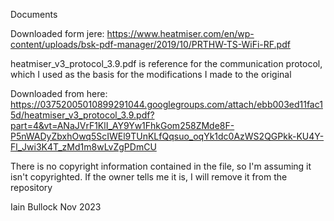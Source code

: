 Documents

Downloaded form jere: https://www.heatmiser.com/en/wp-content/uploads/bsk-pdf-manager/2019/10/PRTHW-TS-WiFi-RF.pdf


heatmiser_v3_protocol_3.9.pdf is reference for the communication protocol, which I used as the basis for the modifications I made to the original

Downloaded from here: https://03752005010899291044.googlegroups.com/attach/ebb003ed11fac15d/heatmiser_v3_protocol_3.9.pdf?part=4&vt=ANaJVrF1KlI_AY9Yw1FhkGom258ZMde8F-P5nWADyZbxhOwq5ScIWEl9TUnKLfQqsuo_oqYk1dc0AzWS2QGPkk-KU4Y-Fl_Jwi3K4T_zMd1m8wLvZgPDmCU

There is no copyright information contained in the file, so I'm assuming it isn't copyrighted. If the owner tells me it is, I will remove it from the repository

Iain Bullock Nov 2023
